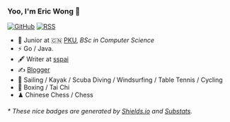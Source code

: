 ### Yoo, I'm Eric Wong 👋

[![GitHub](https://img.shields.io/badge/dynamic/json?logo=github&label=GitHub&labelColor=495867&color=495867&query=%24.data.totalSubs&url=https%3A%2F%2Fapi.spencerwoo.com%2Fsubstats%2F%3Fsource%3Dgithub%26queryKey%3Dhayschan&style=flat-square)](https://github.com/hayschan)
[![RSS](https://img.shields.io/badge/dynamic/json?logo=rss&logoColor=white&label=RSS&labelColor=95B8D1&color=95B8D1&query=%24.data.totalSubs&url=https%3A%2F%2Fapi.spencerwoo.com%2Fsubstats%2F%3Fsource%3Dfeedly%257Cinoreader%257CfeedsPub%26queryKey%3Dhttps://haysc.tech/feed.xml&style=flat-square)](https://haysc.tech/)

- 🍻 Junior at 🇨🇳 [PKU](https://www.pku.edu.cn), _BSc in Computer Science_
- ⚡ Go / Java.
- 🖋 Writer at [sspai](https://sspai.com/u/aw0luepf/posts)
- ✍️ [Blogger](https://haysc.tech)
- 🏃 Sailing / Kayak / Scuba Diving / Windsurfing / Table Tennis / Cycling
- 🥋 Boxing / Tai Chi
- ♟ Chinese Chess / Chess 

<h6>* These nice badges are generated by <a href="https://shields.io/">Shields.io</a> and <a href="https://github.com/spencerwooo/Substats">Substats</a>.</h6>
